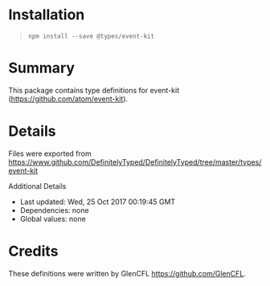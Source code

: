 # Installation
> `npm install --save @types/event-kit`

# Summary
This package contains type definitions for event-kit (https://github.com/atom/event-kit).

# Details
Files were exported from https://www.github.com/DefinitelyTyped/DefinitelyTyped/tree/master/types/event-kit

Additional Details
 * Last updated: Wed, 25 Oct 2017 00:19:45 GMT
 * Dependencies: none
 * Global values: none

# Credits
These definitions were written by GlenCFL <https://github.com/GlenCFL>.
